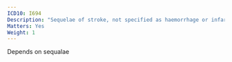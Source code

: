 ```yaml
---
ICD10: I694
Description: "Sequelae of stroke, not specified as haemorrhage or infarction"
Matters: Yes
Weight: 1
---
```

Depends on sequalae
